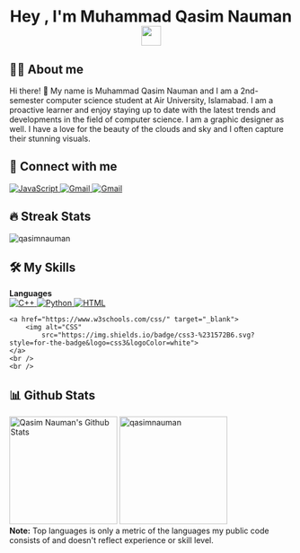 <h1 align="center">Hey , I'm Muhammad Qasim Nauman <img src="https://media.giphy.com/media/hvRJCLFzcasrR4ia7z/giphy.gif"
        width="35"></h1>

## :sassy_man: About me
Hi there! 👋 My name is Muhammad Qasim Nauman and I am a 2nd-semester computer science student at Air University, Islamabad. I am a proactive learner and enjoy staying up to date with the latest trends and developments in the field of computer science. I am a graphic designer as well. I have a love for the beauty of the clouds and sky and I often capture their stunning visuals.

## 👯 Connect with me
<p>
    <a href="https://www.linkedin.com/in/muhammad-qasim-nauman-567073246/" target="_blank">
        <img alt="JavaScript"
            src="https://img.shields.io/badge/LinkedIn-0077B5?style=for-the-badge&logo=linkedin&logoColor=white">
    </a>
    <a href="https://mail.google.com/mail/?view=cm&fs=1&to=m.qasimnauman@gmail.com" target="_blank">
        <img alt="Gmail" src="https://img.shields.io/badge/Gmail-D14836?style=for-the-badge&logo=gmail&logoColor=white">
    </a>
    <a href="https://github.com/qasimnauman" target="_blank">
        <img alt="Gmail"
            src="https://img.shields.io/badge/GitHub-100000?style=for-the-badge&logo=github&logoColor=white">
    </a>
</p>

## 🔥 Streak Stats
<p><img src="https://github-readme-streak-stats.herokuapp.com/?user=qasimnauman&theme=algolia"
        alt="qasimnauman" /></p>

## 🛠️ My Skills

<p>
    <summary><b>Languages</b></summary>
    <a href="https://cplusplus.com/" target="_blank">
        <img alt="C++"
            src="https://img.shields.io/badge/C++-00599C?style=flat-square&logo=C%2B%2B&logoColor=white">
    </a>
    <a href="https://www.python.org" target="_blank">
        <img alt="Python"
            src="https://img.shields.io/badge/python-3670A0?style=for-the-badge&logo=python&logoColor=ffdd54">
    </a>
        <a href="https://www.w3schools.com/html/" target="_blank">
                <img alt="HTML"
                     src="https://img.shields.io/badge/html5-%23E34F26.svg?style=for-the-badge&logo=html5&logoColor=white">
        </a>
        
    <a href="https://www.w3schools.com/css/" target="_blank">
        <img alt="CSS"
            src="https://img.shields.io/badge/css3-%231572B6.svg?style=for-the-badge&logo=css3&logoColor=white">
    </a>
    <br />
    <br />
</p>

## 📊 Github Stats
<p>
    <a href="https://github.com/anuraghazra/github-readme-stats"><img alt="Qasim Nauman's Github Stats"
            src="https://github-readme-stats.vercel.app/api?username=qasimnauman&show_icons=true&count_private=true&theme=algolia"
            height="192px" /></a>
    <img src="https://github-readme-stats.vercel.app/api/top-langs?username=qasimnauman&langs_count=10&show_icons=true&locale=en&layout=compact&theme=algolia"
        alt="qasimnauman" height="192px" />
    <br />
    <b>Note:</b> Top languages is only a metric of the languages my public code consists of and doesn't reflect
    experience or skill level.
</p>

